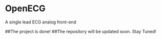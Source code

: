 # OpenECG
A single lead ECG analog front-end

##The project is done!
##The repository will be updated soon. Stay Tuned!
